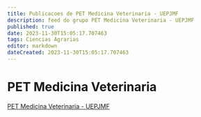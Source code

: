 ```yaml
---
title: Publicacoes de PET Medicina Veterinaria - UEPJMF 
description: feed do grupo PET Medicina Veterinaria - UEPJMF
published: true
date: 2023-11-30T15:05:17.707463
tags: Ciencias Agrarias
editor: markdown
dateCreated: 2023-11-30T15:05:17.707463
---
```


# PET Medicina Veterinaria
[PET Medicina Veterinaria - UEPJMF](/grupo/46PETMedicinaVeterinariaUEPJMF)